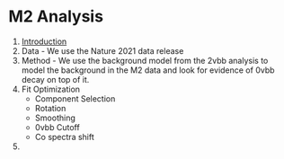 M2 Analysis
===========

1. [Introduction](introduction.md)
2. Data - We use the Nature 2021 data release
3. Method - We use the background model from the 2vbb analysis to model the background in the M2 data and look for evidence of 0vbb decay on top of it.
4. Fit Optimization
    - Component Selection
    - Rotation
    - Smoothing
    - 0vbb Cutoff
    - Co spectra shift
5. 

